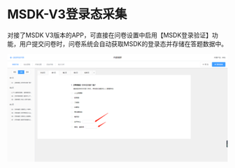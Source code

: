 # MSDK-V3登录态采集

对接了MSDK V3版本的APP，可直接在问卷设置中启用【MSDK登录验证】功能，用户提交问卷时，问卷系统会自动获取MSDK的登录态并存储在答题数据中。

![](../.gitbook/assets/image%20%28267%29.png)

